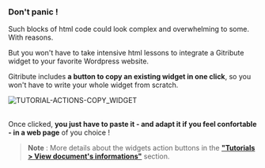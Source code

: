 ### Don't panic !

Such blocks of html code could look complex and overwhelming to some. With reasons.

But you won't have to take intensive html lessons to integrate a Gitribute widget to your favorite Wordpress website.

Gitribute includes **a button to copy an existing widget in one click**, so you won't have to write your whole widget from scratch.

<div>
  <img
    alt="TUTORIAL-ACTIONS-COPY_WIDGET"
    src="https://raw.githubusercontent.com/multi-coop/vizboard-website-content/main/images/tutorial/commented/tutorial-08.png"
    />
</div>

<br>

Once clicked, **you just have to paste it - and adapt it if you feel confortable - in a web page** of you choice !

> **Note** : More details about the widgets action buttons in the **["Tutorials > View document's informations"](/tutorial-actions)** section.
